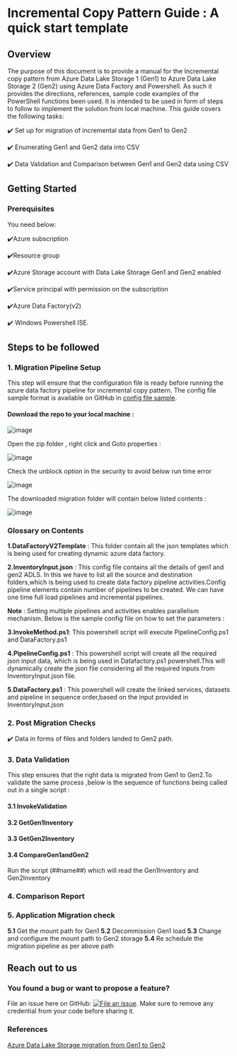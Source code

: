 # Incremental Copy Pattern Guide : A quick start template

## Overview
The purpose of this document is to provide a manual for the Incremental copy pattern from Azure Data Lake Storage 1 (Gen1) to Azure Data Lake Storage 2 (Gen2) using Azure Data Factory and Powershell. As such it provides the directions, references, sample code examples of the PowerShell functions been used. It is intended to be used in form of steps to follow to implement the solution from local machine.
This guide covers the following tasks:

:heavy_check_mark: Set up for migration of incremental data from Gen1 to Gen2 

:heavy_check_mark: Enumerating Gen1 and Gen2 data into CSV

:heavy_check_mark: Data Validation and Comparison between Gen1 and Gen2 data using CSV

##  Getting Started 

### Prerequisites 
You need below:

:heavy_check_mark:Azure subscription 

:heavy_check_mark:Resource group 

:heavy_check_mark:Azure Storage account with Data Lake Storage Gen1 and Gen2 enabled

:heavy_check_mark:Service principal with permission on the subscription 

:heavy_check_mark:Azure Data Factory(v2) 

:heavy_check_mark: Windows Powershell ISE.

## Steps to be followed

### 1. Migration Pipeline Setup
This step will ensure that the configuration file is ready before running the azure data factory pipeline for incremental copy pattern. 
The config file sample format is available on GitHub in [config file sample](https://github.com/rukmani-msft/adlsgen1togen2migrationsamples/tree/develop/Src/Migration/).

#### Download the repo to your local machine :
![image](https://user-images.githubusercontent.com/62353482/78593702-e4f54f80-77fb-11ea-8bfb-2ecc8e8ed757.png ) 

Open the zip folder , right click and Goto properties :

![image](https://user-images.githubusercontent.com/62353482/78596270-56cf9800-7800-11ea-9d8d-c4767a6b0ee6.png) 

Check the unblock option in the security to avoid below run time error 

![image](https://user-images.githubusercontent.com/62353482/78596476-b29a2100-7800-11ea-8bb3-4f551a412dc4.png)

The downloaded migration folder will contain below listed contents :

![image](https://user-images.githubusercontent.com/62351942/78715961-02491d00-78d3-11ea-89e5-5132cf49898d.png)

### Glossary on Contents 

**1.DataFactoryV2Template** : This folder contain all the json templates which is being used for creating dynamic azure data factory.

**2.InventoryInput.json** : This config file contains all the details of gen1 and gen2 ADLS. In this we have to list all the source and destination folders,which is being used to create data factory pipeline activities.Config pipeline elements contain number of pipelines to be created. We can have one time full load pipelines and incremental pipelines.

**Note** : Setting multiple pipelines and activities enables parallelism mechanism.
Below is the sample config file on how to set the parameters :

**3.InvokeMethod.ps1**: This powershell script will execute PipelineConfig.ps1 and DataFactory.ps1

**4.PipelineConfig.ps1** : This powershell script will create all the required json input data, which is being used in Datafactory.ps1 powershell.This will dynamically create the json file considering all the required inputs from InventoryInput.json file.

**5.DataFactory.ps1** : This powershell will create the linked services, datasets and pipeline in sequence order,based on the input provided in InventoryInput.json


### 2. Post Migration Checks 

:heavy_check_mark: Data in forms of files and folders landed to Gen2 path.

### 3. Data Validation

This step ensures that the right data is migrated from Gen1 to Gen2.To validate the same process ,below is the sequence of functions being called out in a single script :

#### 3.1 InvokeValidation 
#### 3.2 GetGen1Inventory
#### 3.3 GetGen2Inventory
#### 3.4 CompareGen1andGen2

Run the script (##name##) which will read the Gen1Inventory and Gen2Inventory 



### 4. Comparison Report


### 5. Application Migration check 

**5.1** Get the mount path for Gen1 
**5.2** Decommission Gen1 load 
**5.3** Change and configure the mount path to Gen2 storage 
**5.4** Re schedule the migration pipeline as per above path 


## Reach out to us

### You found a bug or want to propose a feature?

File an issue here on GitHub: [![File an issue](https://img.shields.io/badge/-Create%20Issue-6cc644.svg?logo=github&maxAge=31557600)](https://github.com/rukmani-msft/adlsgen1togen2migrationsamples/issues/new).
Make sure to remove any credential from your code before sharing it.

### References

[Azure Data Lake Storage migration from Gen1 to Gen2 ](https://docs.microsoft.com/en-us/azure/storage/blobs/data-lake-storage-migrate-gen1-to-gen2)

